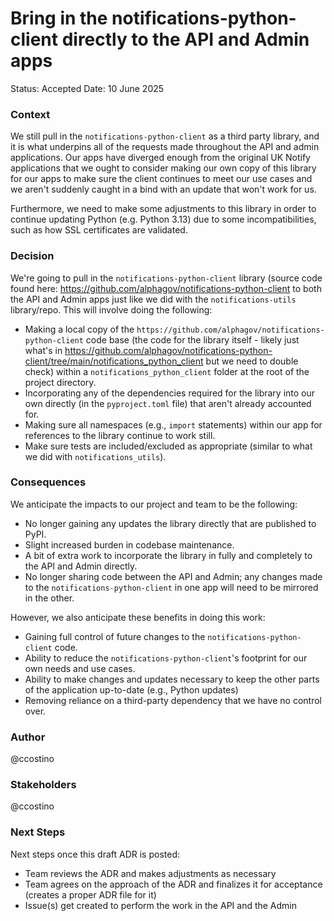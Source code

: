 # Bring in the notifications-python-client directly to the API and Admin apps

Status: Accepted
Date: 10 June 2025

### Context

We still pull in the `notifications-python-client` as a third party library, and it is what underpins all of the requests made throughout the API and admin applications.  Our apps have diverged enough from the original UK Notify applications that we ought to consider making our own copy of this library for our apps to make sure the client continues to meet our use cases and we aren't suddenly caught in a bind with an update that won't work for us.

Furthermore, we need to make some adjustments to this library in order to continue updating Python (e.g. Python 3.13) due to some incompatibilities, such as how SSL certificates are validated.

### Decision

We're going to pull in the `notifications-python-client` library (source code found here: https://github.com/alphagov/notifications-python-client to both the API and Admin apps just like we did with the `notifications-utils` library/repo.  This will involve doing the following:

* Making a local copy of the `https://github.com/alphagov/notifications-python-client` code base (the code for the library itself - likely just what's in https://github.com/alphagov/notifications-python-client/tree/main/notifications_python_client but we need to double check) within a `notifications_python_client` folder at the root of the project directory.
* Incorporating any of the dependencies required for the library into our own directly (in the `pyproject.toml` file) that aren't already accounted for.
* Making sure all namespaces (e.g., `import` statements) within our app for references to the library continue to work still.
* Make sure tests are included/excluded as appropriate (similar to what we did with `notifications_utils`).

### Consequences

We anticipate the impacts to our project and team to be the following:

* No longer gaining any updates the library directly that are published to PyPI.
* Slight increased burden in codebase maintenance.
* A bit of extra work to incorporate the library in fully and completely to the API and Admin directly.
* No longer sharing code between the API and Admin; any changes made to the `notifications-python-client` in one app will need to be mirrored in the other.

However, we also anticipate these benefits in doing this work:

* Gaining full control of future changes to the `notifications-python-client` code.
* Ability to reduce the `notifications-python-client`'s footprint for our own needs and use cases.
* Ability to make changes and updates necessary to keep the other parts of the application up-to-date (e.g., Python updates)
* Removing reliance on a third-party dependency that we have no control over.

### Author

@ccostino

### Stakeholders

@ccostino

### Next Steps

Next steps once this draft ADR is posted:

* Team reviews the ADR and makes adjustments as necessary
* Team agrees on the approach of the ADR and finalizes it for acceptance (creates a proper ADR file for it)
* Issue(s) get created to perform the work in the API and the Admin
